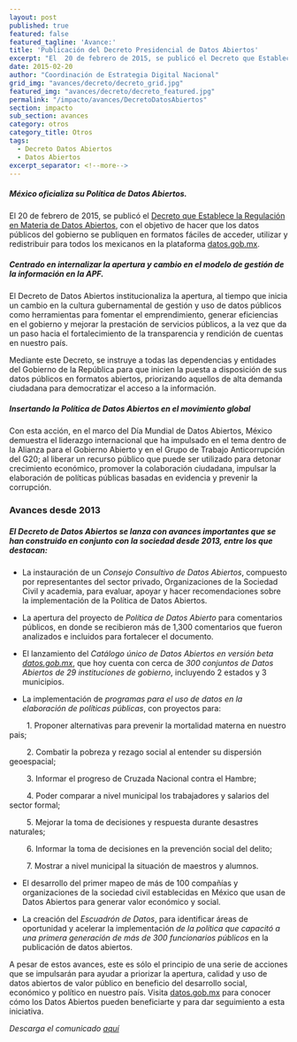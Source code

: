 ```yaml
---
layout: post
published: true
featured: false
featured_tagline: 'Avance:'
title: 'Publicación del Decreto Presidencial de Datos Abiertos'
excerpt: "El  20 de febrero de 2015, se publicó el Decreto que Establece la Regulación en Materia de Datos Abiertos, con el objetivo de hacer que los datos públicos del gobierno se publiquen en formatos fáciles de acceder, utilizar y redistribuir para todos los mexicanos en la plataforma datos.gob.mx."
date: 2015-02-20
author: "Coordinación de Estrategia Digital Nacional"
grid_img: "avances/decreto/decreto_grid.jpg"
featured_img: "avances/decreto/decreto_featured.jpg"
permalink: "/impacto/avances/DecretoDatosAbiertos"
section: impacto
sub_section: avances
category: otros
category_title: Otros
tags:
  - Decreto Datos Abiertos
  - Datos Abiertos
excerpt_separator: <!--more-->
---
```


##### México oficializa su Política de Datos Abiertos.

El 20 de febrero de 2015, se publicó el [Decreto que Establece la Regulación en Materia de Datos Abiertos](http://www.dof.gob.mx/nota_detalle.php?codigo=5382838&fecha=20/02/2015), con el objetivo de hacer que los datos públicos del gobierno se publiquen en formatos fáciles de acceder, utilizar y redistribuir para todos los mexicanos en la plataforma [datos.gob.mx](http://datos.gob.mx).

<!--more-->

##### Centrado en internalizar la apertura y cambio en el modelo de gestión de la información en la APF.

El Decreto de Datos Abiertos institucionaliza la apertura, al tiempo que inicia un cambio en la cultura gubernamental de gestión y uso de datos públicos como herramientas para fomentar el emprendimiento, generar eficiencias en el gobierno y mejorar la prestación de servicios públicos, a la vez que da un paso hacia el fortalecimiento de la transparencia y rendición de cuentas en nuestro país.

Mediante este Decreto, se instruye a todas las dependencias y entidades del Gobierno de la República para que inicien la puesta a disposición de sus datos públicos en formatos abiertos, priorizando aquellos de alta demanda ciudadana para democratizar el acceso a la información.

##### Insertando la Política de Datos Abiertos en el movimiento global

Con esta acción, en el marco del Día Mundial de Datos Abiertos, México demuestra el liderazgo internacional que ha impulsado en el tema dentro de la Alianza para el Gobierno Abierto y en el Grupo de Trabajo Anticorrupción del G20; al liberar un recurso público que puede ser utilizado para detonar crecimiento económico, promover la colaboración ciudadana, impulsar la elaboración de políticas públicas basadas en evidencia y prevenir la corrupción.

### Avances desde 2013

##### El Decreto de Datos Abiertos se lanza con avances importantes que se han construido en conjunto con la sociedad desde 2013, entre los que destacan:

+ La instauración de un *Consejo Consultivo de Datos Abiertos*, compuesto por representantes del sector privado, Organizaciones de la Sociedad Civil y academia, para evaluar, apoyar y hacer recomendaciones sobre la implementación de la Política de Datos Abiertos.

+ La apertura del proyecto de *Política de Datos Abierto* para comentarios públicos, en donde se recibieron más de 1,300 comentarios que fueron analizados e incluidos para fortalecer el documento.

- El lanzamiento del *Catálogo único de Datos Abiertos en versión beta [datos.gob.mx](http://datos.gob.mx)*, que hoy cuenta con cerca de *300 conjuntos de Datos Abiertos de 29 instituciones de gobierno*, incluyendo 2 estados y 3 municipios.

- La implementación de *programas para el uso de datos en la elaboración de políticas públicas*, con proyectos para:


&nbsp;&nbsp;&nbsp;&nbsp;&nbsp;&nbsp;&nbsp; 1. Proponer alternativas para prevenir la mortalidad materna en nuestro pais;

&nbsp;&nbsp;&nbsp;&nbsp;&nbsp;&nbsp;&nbsp; 2. Combatir la pobreza y rezago social al entender su dispersión geoespacial;

&nbsp;&nbsp;&nbsp;&nbsp;&nbsp;&nbsp;&nbsp; 3. Informar el progreso de Cruzada Nacional contra el Hambre;

&nbsp;&nbsp;&nbsp;&nbsp;&nbsp;&nbsp;&nbsp; 4. Poder comparar a nivel municipal los trabajadores y salarios del sector formal;

&nbsp;&nbsp;&nbsp;&nbsp;&nbsp;&nbsp;&nbsp; 5. Mejorar la toma de decisiones y respuesta durante desastres naturales;

&nbsp;&nbsp;&nbsp;&nbsp;&nbsp;&nbsp;&nbsp; 6. Informar la toma de decisiones en la prevención social del delito;

&nbsp;&nbsp;&nbsp;&nbsp;&nbsp;&nbsp;&nbsp; 7. Mostrar a nivel municipal la situación de maestros y alumnos.

- El desarrollo del primer mapeo de más de 100 compañías y organizaciones de la sociedad civil establecidas en México que usan de Datos Abiertos para generar valor económico y social.

- La creación del *Escuadrón de Datos*, para identificar áreas de oportunidad y acelerar la implementación *de la política que capacitó a una primera generación de más de 300 funcionarios públicos* en la publicación de datos abiertos.


A pesar de estos avances, este es sólo el principio de una serie de acciones que se impulsarán para ayudar a priorizar la apertura, calidad y uso de datos abiertos de valor público en beneficio del desarrollo social, económico y político en nuestro país. Visita [datos.gob.mx](http://datos.gob.mx) para conocer cómo los Datos Abiertos pueden beneficiarte y para dar seguimiento a esta iniciativa.

*Descarga el comunicado [aquí](https://drive.google.com/file/d/0B52-w1V0Dg8pRkU0aWh6TzEwOWM/view?usp=sharing)*
